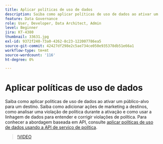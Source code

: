 ```yaml
---
title: Aplicar políticas de uso de dados
description: Saiba como aplicar políticas de uso de dados ao ativar um público-alvo para um destino. Saiba como adicionar ações de marketing a destinos, como analisar uma violação de política durante a ativação e como usar a linhagem de dados para entender e corrigir violações de política.
feature: Data Governance
role: User, Developer, Data Architect, Admin
level: Beginner
jira: KT-4380
thumbnail: 33631.jpg
exl-id: 9372f240-73a0-4262-8c23-122007786ea5
source-git-commit: 42427df298e2c5ae734ce050e935378db51e66a1
workflow-type: tm+mt
source-wordcount: '116'
ht-degree: 0%

---
```


# Aplicar políticas de uso de dados

Saiba como aplicar políticas de uso de dados ao ativar um público-alvo para um destino. Saiba como adicionar ações de marketing a destinos, como analisar uma violação de política durante a ativação e como usar a linhagem de dados para entender e corrigir violações de política. Para conhecer a abordagem baseada em API, consulte [aplicar políticas de uso de dados usando a API de serviço de política](https://experienceleague.adobe.com/docs/experience-platform/data-governance/enforcement/api-enforcement.html).

>[!VIDEO](https://video.tv.adobe.com/v/33631?quality=12&learn=on)